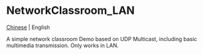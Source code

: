 # NetworkClassroom_LAN
 [Chinese](https://gitee.com/zty199/NetworkClassroom_LAN) | English

 A simple network classroom Demo based on UDP Multicast, including basic multimedia transmission. Only works in LAN.
